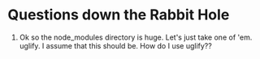 # Questions down the Rabbit Hole

1. Ok so the node_modules directory is huge. Let's just take one of 'em. uglify. 
I assume that this should be. How do I use uglify??
